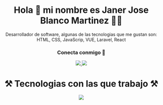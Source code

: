 <div align="center">
  <h1 align="center">Hola 🙌 mi nombre es Janer Jose Blanco Martinez 👨‍💻</h1>
  <p>Desarrollador de software, algunas de las tecnologias que me gustan son: HTML, CSS, JavaScrip, VUE, Laravel, React</p>

  <h3>Conecta conmigo 🤝</h3>
  <p align="center">
    <a href="https://www.linkedin.com/in/janer-jose-blanco-martinez-888a9124b/" target="_blank">
      <img src="https://skillicons.dev/icons?i=linkedin" />
    </a>
    <a href="https://twitter.com/JJBlancoDev" target="_blank">
      <img src="https://skillicons.dev/icons?i=twitter" />
    </a>
  </p>

  <h1>⚒️ Tecnologias con las que trabajo ⚒️</h1>
  <p align="center">
    <a href="https://skillicons.dev">
      <img src="https://skillicons.dev/icons?i=html,css,js,php,laravel,vue,react,tailwind,postman,postgres,mysql" />
    </a>
  </p>
</div>










